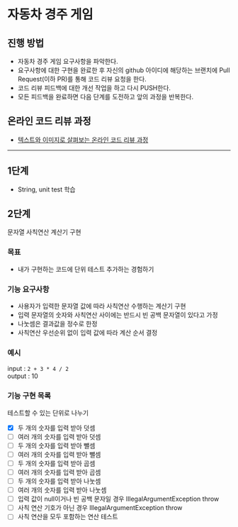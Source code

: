 # 자동차 경주 게임
## 진행 방법
* 자동차 경주 게임 요구사항을 파악한다.
* 요구사항에 대한 구현을 완료한 후 자신의 github 아이디에 해당하는 브랜치에 Pull Request(이하 PR)를 통해 코드 리뷰 요청을 한다.
* 코드 리뷰 피드백에 대한 개선 작업을 하고 다시 PUSH한다.
* 모든 피드백을 완료하면 다음 단계를 도전하고 앞의 과정을 반복한다.

## 온라인 코드 리뷰 과정
* [텍스트와 이미지로 살펴보는 온라인 코드 리뷰 과정](https://github.com/next-step/nextstep-docs/tree/master/codereview)

---

## 1단계

- String, unit test 학습

## 2단계

문자열 사칙연산 계산기 구현

### 목표

- 내가 구현하는 코드에 단위 테스트 추가하는 경험하기

### 기능 요구사항

- 사용자가 입력한 문자열 값에 따라 사칙연산 수행하는 계산기 구현
- 입력 문자열의 숫자와 사칙연산 사이에는 반드시 빈 공백 문자열이 있다고 가정
- 나눗셈은 결과값을 정수로 한정
- 사칙연산 우선순위 없이 입력 값에 따라 계산 순서 결정

### 예시

input : `2 + 3 * 4 / 2`  
output : 10

### 기능 구현 목록

테스트할 수 있는 단위로 나누기

- [x] 두 개의 숫자를 입력 받아 덧셈
- [ ] 여러 개의 숫자를 입력 받아 덧셈
- [ ] 두 개의 숫자를 입력 받아 뺄셈
- [ ] 여러 개의 숫자를 입력 받아 뺄셈
- [ ] 두 개의 숫자를 입력 받아 곱셈
- [ ] 여러 개의 숫자를 입력 받아 곱셈
- [ ] 두 개의 숫자를 입력 받아 나눗셈
- [ ] 여러 개의 숫자를 입력 받아 나눗셈
- [ ] 입력 값이 null이거나 빈 공백 문자일 경우 IllegalArgumentException throw
- [ ] 사칙 연산 기호가 아닌 경우 IllegalArgumentException throw
- [ ] 사칙 연산을 모두 포함하는 연산 테스트